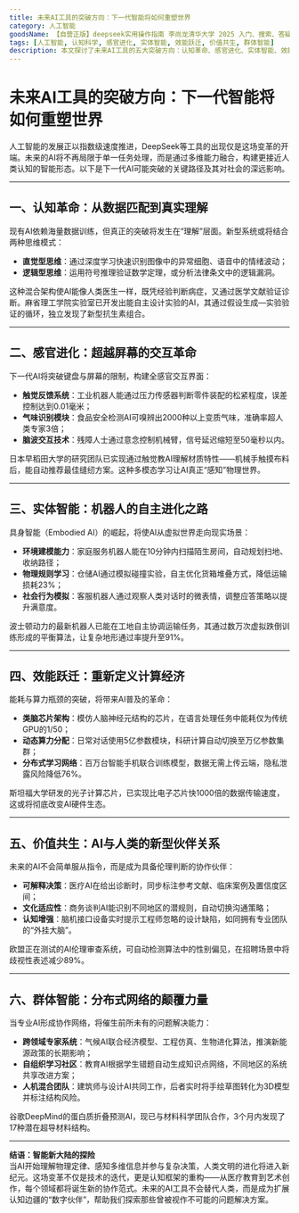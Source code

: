 ```yaml
---
title: 未来AI工具的突破方向：下一代智能将如何重塑世界
category: 人工智能
goodsName: 【自营正版】deepseek实用操作指南 李尚龙清华大学 2025 入门、搜索、答疑、写作 deepseek使用教程 ai时代生存手册 零基础掌握deepseek 从入门到精通deepseek教程自营
tags: [人工智能, 认知科学, 感官进化, 实体智能, 效能跃迁, 价值共生, 群体智能]
description: 本文探讨了未来AI工具的五大突破方向：认知革命、感官进化、实体智能、效能跃迁及价值共生，以及群体智能如何重塑世界。下一代AI将融合直觉与逻辑思维，实现全感官交互，从虚拟走向现实场景，并通过新型计算架构和分布式学习网络大幅提升效率，同时成为具备伦理判断的人类协作伙伴。最终，这些进步将推动各领域创新，开启人类与AI共同探索的新纪元。
---
```

# 未来AI工具的突破方向：下一代智能将如何重塑世界

人工智能的发展正以指数级速度推进，DeepSeek等工具的出现仅是这场变革的开端。未来的AI将不再局限于单一任务处理，而是通过多维能力融合，构建更接近人类认知的智能形态。以下是下一代AI可能突破的关键路径及其对社会的深远影响。  

---

## **一、认知革命：从数据匹配到真实理解**  
现有AI依赖海量数据训练，但真正的突破将发生在“理解”层面。新型系统或将结合两种思维模式：  
- **直觉型思维**：通过深度学习快速识别图像中的异常细胞、语音中的情绪波动；  
- **逻辑型思维**：运用符号推理验证数学定理，或分析法律条文中的逻辑漏洞。  

这种混合架构使AI能像人类医生一样，既凭经验判断病症，又通过医学文献验证诊断。麻省理工学院实验室已开发出能自主设计实验的AI，其通过假设生成—实验验证的循环，独立发现了新型抗生素组合。  

---

## **二、感官进化：超越屏幕的交互革命**  
下一代AI将突破键盘与屏幕的限制，构建全感官交互界面：  
- **触觉反馈系统**：工业机器人能通过压力传感器判断零件装配的松紧程度，误差控制达到0.01毫米；  
- **气味识别模块**：食品安全检测AI可嗅辨出2000种以上变质气味，准确率超人类专家3倍；  
- **脑波交互技术**：残障人士通过意念控制机械臂，信号延迟缩短至50毫秒以内。  

日本早稻田大学的研究团队已实现通过触觉教AI理解材质特性——机械手触摸布料后，能自动推荐最佳缝纫方案。这种多模态学习让AI真正“感知”物理世界。  

---

## **三、实体智能：机器人的自主进化之路**  
具身智能（Embodied AI）的崛起，将使AI从虚拟世界走向现实场景：  
- **环境建模能力**：家庭服务机器人能在10分钟内扫描陌生房间，自动规划扫地、收纳路径；  
- **物理规则学习**：仓储AI通过模拟碰撞实验，自主优化货箱堆叠方式，降低运输损耗23%；  
- **社会行为模拟**：客服机器人通过观察人类对话时的微表情，调整应答策略以提升满意度。  

波士顿动力的最新机器人已能在工地自主协调运输任务，其通过数万次虚拟跌倒训练形成的平衡算法，让复杂地形通过率提升至91%。  

---

## **四、效能跃迁：重新定义计算经济**  
能耗与算力瓶颈的突破，将带来AI普及的革命：  
- **类脑芯片架构**：模仿人脑神经元结构的芯片，在语言处理任务中能耗仅为传统GPU的1/50；  
- **动态算力分配**：日常对话使用5亿参数模块，科研计算自动切换至万亿参数集群；  
- **分布式学习网络**：百万台智能手机联合训练模型，数据无需上传云端，隐私泄露风险降低76%。  

斯坦福大学研发的光子计算芯片，已实现比电子芯片快1000倍的数据传输速度，这或将彻底改变AI硬件生态。  

---

## **五、价值共生：AI与人类的新型伙伴关系**  
未来的AI不会简单服从指令，而是成为具备伦理判断的协作伙伴：  
- **可解释决策**：医疗AI在给出诊断时，同步标注参考文献、临床案例及置信度区间；  
- **文化适应性**：商务谈判AI能识别不同地区的潜规则，自动切换沟通策略；  
- **认知增强**：脑机接口设备实时提示工程师忽略的设计缺陷，如同拥有专业团队的“外挂大脑”。  

欧盟正在测试的AI伦理审查系统，可自动检测算法中的性别偏见，在招聘场景中将歧视性表述减少89%。  

---

## **六、群体智能：分布式网络的颠覆力量**  
当专业AI形成协作网络，将催生前所未有的问题解决能力：  
- **跨领域专家系统**：气候AI联合经济模型、工程仿真、生物进化算法，推演新能源政策的长期影响；  
- **自组织学习社区**：教育AI根据学生错题自动生成知识点网络，不同地区的系统共享改进方案；  
- **人机混合团队**：建筑师与设计AI共同工作，后者实时将手绘草图转化为3D模型并标注结构风险。  

谷歌DeepMind的蛋白质折叠预测AI，现已与材料科学团队合作，3个月内发现了17种潜在超导材料结构。  

---

**结语：智能新大陆的探险**  
当AI开始理解物理定律、感知多维信息并参与复杂决策，人类文明的进化将进入新纪元。这场变革不仅是技术的迭代，更是认知框架的重构——从医疗教育到艺术创作，每个领域都将诞生新的协作范式。未来的AI工具不会替代人类，而是成为扩展认知边疆的“数字伙伴”，帮助我们探索那些曾被视作不可能的问题解决方案。  